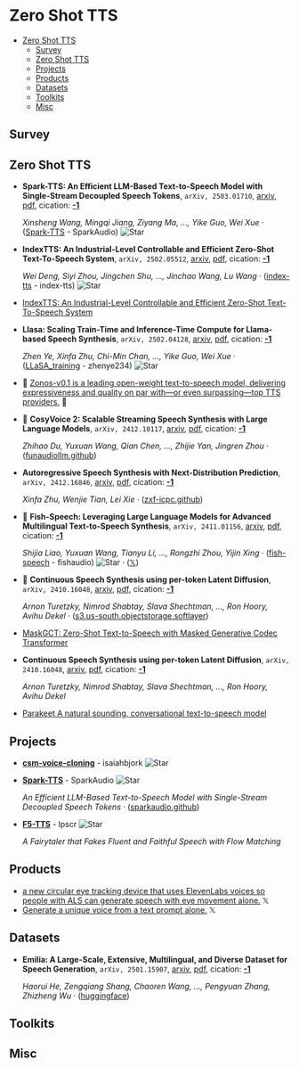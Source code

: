 # Zero Shot TTS

- [Zero Shot TTS](#zero-shot-tts) 
  - [Survey](#survey)
  - [Zero Shot TTS](#zero-shot-tts-1)
  - [Projects](#projects)
  - [Products](#products)
  - [Datasets](#datasets)
  - [Toolkits](#toolkits)
  - [Misc](#misc)


## Survey


## Zero Shot TTS

- **Spark-TTS: An Efficient LLM-Based Text-to-Speech Model with 
  Single-Stream Decoupled Speech Tokens**, `arXiv, 2503.01710`, [arxiv](http://arxiv.org/abs/2503.01710v1), [pdf](http://arxiv.org/pdf/2503.01710v1.pdf), cication: [**-1**](None) 

	 *Xinsheng Wang, Mingqi Jiang, Ziyang Ma, ..., Yike Guo, Wei Xue* · ([Spark-TTS](https://github.com/SparkAudio/Spark-TTS) - SparkAudio) ![Star](https://img.shields.io/github/stars/SparkAudio/Spark-TTS.svg?style=social&label=Star)
- **IndexTTS: An Industrial-Level Controllable and Efficient Zero-Shot 
  Text-To-Speech System**, `arXiv, 2502.05512`, [arxiv](http://arxiv.org/abs/2502.05512v1), [pdf](http://arxiv.org/pdf/2502.05512v1.pdf), cication: [**-1**](None) 

	 *Wei Deng, Siyi Zhou, Jingchen Shu, ..., Jinchao Wang, Lu Wang* · ([index-tts](https://github.com/index-tts/index-tts?tab=readme-ov-file) - index-tts) ![Star](https://img.shields.io/github/stars/index-tts/index-tts.svg?style=social&label=Star)
- [IndexTTS: An Industrial-Level Controllable and Efficient Zero-Shot Text-To-Speech System](https://index-tts.github.io/) 
- **Llasa: Scaling Train-Time and Inference-Time Compute for Llama-based 
  Speech Synthesis**, `arXiv, 2502.04128`, [arxiv](http://arxiv.org/abs/2502.04128v1), [pdf](http://arxiv.org/pdf/2502.04128v1.pdf), cication: [**-1**](None) 

	 *Zhen Ye, Xinfa Zhu, Chi-Min Chan, ..., Yike Guo, Wei Xue* · ([LLaSA_training](https://github.com/zhenye234/LLaSA_training) - zhenye234) ![Star](https://img.shields.io/github/stars/zhenye234/LLaSA_training.svg?style=social&label=Star)
- 🌟 [Zonos-v0.1 is a leading open-weight text-to-speech model, delivering expressiveness and quality on par with—or even surpassing—top TTS providers.](https://huggingface.co/Zyphra/Zonos-v0.1-hybrid)  🤗 
- 🌟 **CosyVoice 2: Scalable Streaming Speech Synthesis with Large Language 
  Models**, `arXiv, 2412.10117`, [arxiv](http://arxiv.org/abs/2412.10117v3), [pdf](http://arxiv.org/pdf/2412.10117v3.pdf), cication: [**-1**](None) 

	 *Zhihao Du, Yuxuan Wang, Qian Chen, ..., Zhijie Yan, Jingren Zhou* · ([funaudiollm.github](https://funaudiollm.github.io/cosyvoice2))
- **Autoregressive Speech Synthesis with Next-Distribution Prediction**, `arXiv, 2412.16846`, [arxiv](http://arxiv.org/abs/2412.16846v1), [pdf](http://arxiv.org/pdf/2412.16846v1.pdf), cication: [**-1**](None) 

	 *Xinfa Zhu, Wenjie Tian, Lei Xie* · ([zxf-icpc.github](https://zxf-icpc.github.io/kalle/))
- :star2: **Fish-Speech: Leveraging Large Language Models for Advanced Multilingual 
  Text-to-Speech Synthesis**, `arXiv, 2411.01156`, [arxiv](http://arxiv.org/abs/2411.01156v1), [pdf](http://arxiv.org/pdf/2411.01156v1.pdf), cication: [**-1**](None) 

	 *Shijia Liao, Yuxuan Wang, Tianyu Li, ..., Rongzhi Zhou, Yijin Xing* · ([fish-speech](https://github.com/fishaudio/fish-speech) - fishaudio) ![Star](https://img.shields.io/github/stars/fishaudio/fish-speech.svg?style=social&label=Star) · ([𝕏](https://x.com/FishAudio/status/1853655232779313408))
- 🌟 **Continuous Speech Synthesis using per-token Latent Diffusion**, `arXiv, 2410.16048`, [arxiv](http://arxiv.org/abs/2410.16048v1), [pdf](http://arxiv.org/pdf/2410.16048v1.pdf), cication: [**-1**](None) 

	 *Arnon Turetzky, Nimrod Shabtay, Slava Shechtman, ..., Ron Hoory, Avihu Dekel* · ([s3.us-south.objectstorage.softlayer](https://s3.us-south.objectstorage.softlayer.net/zk-wav-data/Webpages/PerTokenLatentDiffusion/index.html))
- [MaskGCT:       Zero-Shot Text-to-Speech with Masked Generative Codec Transformer](https://maskgct.github.io/) 
- **Continuous Speech Synthesis using per-token Latent Diffusion**, `arXiv, 2410.16048`, [arxiv](http://arxiv.org/abs/2410.16048v1), [pdf](http://arxiv.org/pdf/2410.16048v1.pdf), cication: [**-1**](None) 

	 *Arnon Turetzky, Nimrod Shabtay, Slava Shechtman, ..., Ron Hoory, Avihu Dekel*
- [Parakeet A natural sounding, conversational text-to-speech model](https://jordandare.github.io/blog/2024/parakeet/) 

## Projects

- [**csm-voice-cloning**](https://github.com/isaiahbjork/csm-voice-cloning) - isaiahbjork ![Star](https://img.shields.io/github/stars/isaiahbjork/csm-voice-cloning.svg?style=social&label=Star) 
- [**Spark-TTS**](https://github.com/SparkAudio/Spark-TTS) - SparkAudio ![Star](https://img.shields.io/github/stars/SparkAudio/Spark-TTS.svg?style=social&label=Star) 

	 *An Efficient LLM-Based Text-to-Speech Model with Single-Stream Decoupled Speech Tokens* · ([sparkaudio.github](https://sparkaudio.github.io/spark-tts/))
- [**F5-TTS**](https://github.com/lpscr/F5-TTS) - lpscr ![Star](https://img.shields.io/github/stars/lpscr/F5-TTS.svg?style=social&label=Star) 

	 *A Fairytaler that Fakes Fluent and Faithful Speech with Flow Matching*

## Products

- [a new circular eye tracking device that uses ElevenLabs voices so people with ALS can generate speech with eye movement alone.](https://x.com/elevenlabsio/status/1850177441391854049)  𝕏 
- [Generate a unique voice from a text prompt alone.](https://x.com/elevenlabsio/status/1849083718838657186)  𝕏 

## Datasets

- **Emilia: A Large-Scale, Extensive, Multilingual, and Diverse Dataset for 
  Speech Generation**, `arXiv, 2501.15907`, [arxiv](http://arxiv.org/abs/2501.15907v1), [pdf](http://arxiv.org/pdf/2501.15907v1.pdf), cication: [**-1**](None) 

	 *Haorui He, Zengqiang Shang, Chaoren Wang, ..., Pengyuan Zhang, Zhizheng Wu* · ([huggingface](https://huggingface.co/datasets/amphion/Emilia-Dataset.))

## Toolkits


## Misc